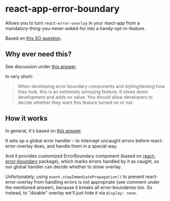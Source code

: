 # react-app-error-boundary

Allows you to turn `react-error-overlay` in your react-app from a mandatory-thing-you-never-asked-for into a handy-opt-in-feature.

Based on [this SO question](https://stackoverflow.com/questions/46589819/disable-error-overlay-in-development-mode).

## Why ever need this?

See discussion under [this answer](https://stackoverflow.com/a/47400249/3437433).

In very short:

> When developing error boundary components and styling/testing how they look, this is an extremely annoying feature. It slows down development and adds no value. You should allow developers to decide whether they want this feature turned on or not

## How it works

In general, it's based on [this answer](https://stackoverflow.com/a/54549601/3437433).

It sets up a global error handler – to intercept uncaught errors before react-error-overlay does, and handle them in a special way.

And it provides customized ErrorBoundary component (based on [react-error-boundary](https://github.com/bvaughn/react-error-boundary) package), which marks errors handled by it as caught, so our global handler can decide whether to show overlay.

Unfortunately, using `event.stopImmediatePropagation()` to prevent react-error-overlay from handling errors is not appropriate (see comment under the mentioned answer),
because it breaks all error-boundaries too. So instead, to "disable" overlay we'll just hide it via `display: none`.
